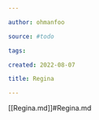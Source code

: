 ```yaml
---

author: ohmanfoo

source: #todo

tags: 

created: 2022-08-07

title: Regina

---
```

[[Regina.md]]#Regina.md